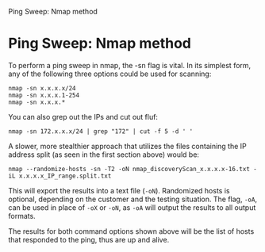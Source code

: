 Ping Sweep: Nmap method

# Ping Sweep: Nmap method

To perform a ping sweep in nmap, the -sn flag is vital. In its simplest form, any of the following three options could be used for scanning:

```
nmap -sn x.x.x.x/24
nmap -sn x.x.x.1-254
nmap -sn x.x.x.*
```

You can also grep out the IPs and cut out fluf:

```
nmap -sn 172.x.x.x/24 | grep "172" | cut -f 5 -d ' '
```

A slower, more stealthier approach that utilizes the files containing the IP address split (as seen in the first section above) would be:
```
nmap --randomize-hosts -sn -T2 -oN nmap_discoveryScan_x.x.x.x-16.txt -iL x.x.x.x_IP_range.split.txt
```
This will export the results into a text file (`-oN`). Randomized hosts is optional, depending on the customer and the testing situation. The flag, `-oA`, can be used in place of `-oX` or `-oN`, as `-oA` will output the results to all output formats. 

The results for both command options shown above will be the list of hosts that responded to the ping, thus are up and alive.